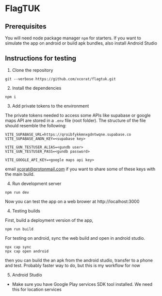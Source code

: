 # FlagTUK

## Prerequisites

You will need node package manager `npm` for starters. If you want to simulate the app on android or build apk bundles, also install Android Studio

## Instructions for testing

1. Clone the repository
```
git --verbose https://github.com/xcorat/flagtuk.git
```
2. Install the dependencies
```
npm i
```
3. Add private tokens to the environment

The private tokens needed to access some APIs like supabase or google maps API are stored in a `.env` file (root folder). The structure of the file should resemble the following:
```
VITE_SUPABASE_URL=https://qroibfykkmnxgdntwqne.supabase.co
VITE_SUPABASE_ANON_KEY=<supabase key>

VITE_GUN_TESTUSER_ALIAS=<gundb user>
VITE_GUN_TESTUSER_PASS=<gundb password>

VITE_GOOGLE_API_KEY=<google maps api key>
```

email xcorat@protonmail.com if you want to share some of these keys with the main build.

4. Run development server
```
npm run dev
```

Now you can test the app on a web brower at http://localhost:3000

4. Testing builds

First, build a deployment version of the app,
```
npm run build
```

For testing on android, sync the web build and open in android studio.
```
npx cap sync
npx cap open android
```

then you can build the an apk from the android studio, transfer to a phone and test. Probably faster way to do, but this is my workflow for now

5. Android Studio

+ Make sure you have Google Play services SDK tool installed. We need this for location services
